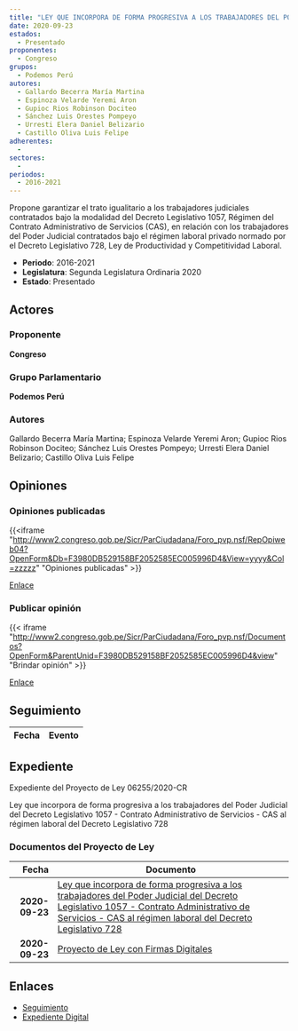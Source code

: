 ```yaml
---
title: "LEY QUE INCORPORA DE FORMA PROGRESIVA A LOS TRABAJADORES DEL PODER JUDICIAL DEL RÉGIMEN DEL DECRETO LEGISLATIVO 1057-CONTRATO ADMINISTRATIVO DE SERVICIOS-CAS, AL RÉGIMEN LABORAL DEL DECRETO LEGISLATIVO 728"
date: 2020-09-23
estados: 
  - Presentado
proponentes: 
  - Congreso
grupos: 
  - Podemos Perú
autores: 
  - Gallardo Becerra María Martina
  - Espinoza Velarde Yeremi Aron
  - Gupioc Rios Robinson Dociteo
  - Sánchez Luis Orestes Pompeyo
  - Urresti Elera Daniel Belizario
  - Castillo Oliva Luis Felipe
adherentes: 
  - 
sectores: 
  - 
periodos: 
  - 2016-2021
---
```


Propone garantizar el trato igualitario a los trabajadores judiciales contratados bajo la modalidad del Decreto Legislativo 1057, Régimen del Contrato Administrativo de Servicios (CAS), en relación con los trabajadores del Poder Judicial contratados bajo el régimen laboral privado normado por el Decreto Legislativo 728, Ley de Productividad y Competitividad Laboral.

- **Periodo**: 2016-2021
- **Legislatura**: Segunda Legislatura Ordinaria 2020
- **Estado**: Presentado

## Actores

### Proponente

**Congreso**

### Grupo Parlamentario

**Podemos Perú**

### Autores

Gallardo Becerra María Martina; Espinoza Velarde Yeremi Aron; Gupioc Rios Robinson Dociteo; Sánchez Luis Orestes Pompeyo; Urresti Elera Daniel Belizario; Castillo Oliva Luis Felipe


## Opiniones

### Opiniones publicadas

{{<iframe "http://www2.congreso.gob.pe/Sicr/ParCiudadana/Foro_pvp.nsf/RepOpiweb04?OpenForm&Db=F3980DB529158BF2052585EC005996D4&View=yyyy&Col=zzzzz" "Opiniones publicadas" >}}

[Enlace](http://www2.congreso.gob.pe/Sicr/ParCiudadana/Foro_pvp.nsf/RepOpiweb04?OpenForm&Db=F3980DB529158BF2052585EC005996D4&View=yyyy&Col=zzzzz)
### Publicar opinión

{{< iframe "http://www2.congreso.gob.pe/Sicr/ParCiudadana/Foro_pvp.nsf/Documentos?OpenForm&ParentUnid=F3980DB529158BF2052585EC005996D4&view" "Brindar opinión" >}}

[Enlace](http://www2.congreso.gob.pe/Sicr/ParCiudadana/Foro_pvp.nsf/Documentos?OpenForm&ParentUnid=F3980DB529158BF2052585EC005996D4&view)

## Seguimiento

| Fecha | Evento |
|------:|--------|


## Expediente

Expediente del Proyecto de Ley 06255/2020-CR

Ley que incorpora de forma progresiva a los trabajadores del Poder Judicial del Decreto Legislativo 1057 - Contrato Administrativo de Servicios - CAS al régimen laboral del Decreto Legislativo 728


### Documentos del Proyecto de Ley

| Fecha | Documento |
|------:|--------|
| **2020-09-23** | [Ley que incorpora de forma progresiva a los trabajadores del Poder Judicial del Decreto Legislativo 1057 - Contrato Administrativo de Servicios - CAS al régimen laboral del Decreto Legislativo 728](http://www.leyes.congreso.gob.pe/Documentos/2016_2021/Proyectos_de_Ley_y_de_Resoluciones_Legislativas/PL06255-20200923.pdf) |
| **2020-09-23** | [Proyecto de Ley con Firmas Digitales](http://www.leyes.congreso.gob.pe/Documentos/2016_2021/Proyectos_de_Ley_y_de_Resoluciones_Legislativas/Proyectos_Firmas_digitales/PL06255.pdf) |

## Enlaces 

- [Seguimiento](http://www2.congreso.gob.pe/Sicr/TraDocEstProc/CLProLey2016.nsf/f7fff46988ca05b1052578e100829cc7/3e07f028423284f4052585ec0063ae10?OpenDocument)
- [Expediente Digital](http://www2.congreso.gob.pe/Sicr/TraDocEstProc/CLProLey2016.nsf/f7fff46988ca05b1052578e100829cc7/3e07f028423284f4052585ec0063ae10?OpenDocument&Click=05257FB7005EB655.eb71d0cf91d8294e05256cdf006b5706/$Body/0.1C6C)
